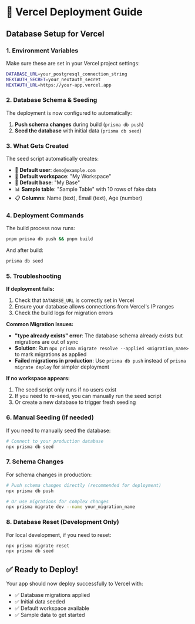 # 🚀 Vercel Deployment Guide

## Database Setup for Vercel

### 1. Environment Variables

Make sure these are set in your Vercel project settings:

```bash
DATABASE_URL=your_postgresql_connection_string
NEXTAUTH_SECRET=your_nextauth_secret
NEXTAUTH_URL=https://your-app.vercel.app
```

### 2. Database Schema & Seeding

The deployment is now configured to automatically:

1. **Push schema changes** during build (`prisma db push`)
2. **Seed the database** with initial data (`prisma db seed`)

### 3. What Gets Created

The seed script automatically creates:

- 👤 **Default user**: `demo@example.com`
- 🏢 **Default workspace**: "My Workspace"
- 📁 **Default base**: "My Base"
- 📊 **Sample table**: "Sample Table" with 10 rows of fake data
- 📋 **Columns**: Name (text), Email (text), Age (number)

### 4. Deployment Commands

The build process now runs:

```bash
pnpm prisma db push && pnpm build
```

And after build:

```bash
prisma db seed
```

### 5. Troubleshooting

**If deployment fails:**

1. Check that `DATABASE_URL` is correctly set in Vercel
2. Ensure your database allows connections from Vercel's IP ranges
3. Check the build logs for migration errors

**Common Migration Issues:**

- **"type already exists" error**: The database schema already exists but migrations are out of sync
- **Solution**: Run `npx prisma migrate resolve --applied <migration_name>` to mark migrations as applied
- **Failed migrations in production**: Use `prisma db push` instead of `prisma migrate deploy` for simpler deployment

**If no workspace appears:**

1. The seed script only runs if no users exist
2. If you need to re-seed, you can manually run the seed script
3. Or create a new database to trigger fresh seeding

### 6. Manual Seeding (if needed)

If you need to manually seed the database:

```bash
# Connect to your production database
npx prisma db seed
```

### 7. Schema Changes

For schema changes in production:

```bash
# Push schema changes directly (recommended for deployment)
npx prisma db push

# Or use migrations for complex changes
npx prisma migrate dev --name your_migration_name
```

### 8. Database Reset (Development Only)

For local development, if you need to reset:

```bash
npx prisma migrate reset
npx prisma db seed
```

## ✅ Ready to Deploy!

Your app should now deploy successfully to Vercel with:

- ✅ Database migrations applied
- ✅ Initial data seeded
- ✅ Default workspace available
- ✅ Sample data to get started
